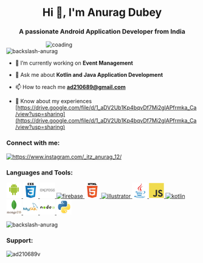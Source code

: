 <h1 align="center">Hi 👋, I'm Anurag Dubey</h1>
<h3 align="center">A passionate Android Application Developer from India</h3>
<img align="right" alt="coading" width="400" src="https://media3.giphy.com/media/2IudUHdI075HL02Pkk/giphy.gif?cid=ecf05e47p1qww3jo8zdsqr05fw2qywkmuoj3grxynr9zzg0n&ep=v1_gifs_search&rid=giphy.gif&ct=g">
<p align="left"> <img src="https://komarev.com/ghpvc/?username=backslash-anurag&label=Profile%20views&color=0e75b6&style=flat" alt="backslash-anurag" /> </p>

- 🔭 I’m currently working on **Event Management**

- 💬 Ask me about **Kotlin and Java Application Development**

- 📫 How to reach me **ad210689@gmail.com**

- 📄 Know about my experiences [https://drive.google.com/file/d/1_aDV2Ub1Kp4bqvDf7Mi2glAPfrmka_Ca/view?usp=sharing](https://drive.google.com/file/d/1_aDV2Ub1Kp4bqvDf7Mi2glAPfrmka_Ca/view?usp=sharing)

<h3 align="left">Connect with me:</h3>
<p align="left">
<a href="https://instagram.com/https://www.instagram.com/_itz_anurag_12/" target="blank"><img align="center" src="https://raw.githubusercontent.com/rahuldkjain/github-profile-readme-generator/master/src/images/icons/Social/instagram.svg" alt="https://www.instagram.com/_itz_anurag_12/" height="30" width="40" /></a>
</p>

<h3 align="left">Languages and Tools:</h3>
<p align="left"> <a href="https://developer.android.com" target="_blank" rel="noreferrer"> <img src="https://raw.githubusercontent.com/devicons/devicon/master/icons/android/android-original-wordmark.svg" alt="android" width="40" height="40"/> </a> <a href="https://www.w3schools.com/css/" target="_blank" rel="noreferrer"> <img src="https://raw.githubusercontent.com/devicons/devicon/master/icons/css3/css3-original-wordmark.svg" alt="css3" width="40" height="40"/> </a> <a href="https://expressjs.com" target="_blank" rel="noreferrer"> <img src="https://raw.githubusercontent.com/devicons/devicon/master/icons/express/express-original-wordmark.svg" alt="express" width="40" height="40"/> </a> <a href="https://firebase.google.com/" target="_blank" rel="noreferrer"> <img src="https://www.vectorlogo.zone/logos/firebase/firebase-icon.svg" alt="firebase" width="40" height="40"/> </a> <a href="https://www.w3.org/html/" target="_blank" rel="noreferrer"> <img src="https://raw.githubusercontent.com/devicons/devicon/master/icons/html5/html5-original-wordmark.svg" alt="html5" width="40" height="40"/> </a> <a href="https://www.adobe.com/in/products/illustrator.html" target="_blank" rel="noreferrer"> <img src="https://www.vectorlogo.zone/logos/adobe_illustrator/adobe_illustrator-icon.svg" alt="illustrator" width="40" height="40"/> </a> <a href="https://www.java.com" target="_blank" rel="noreferrer"> <img src="https://raw.githubusercontent.com/devicons/devicon/master/icons/java/java-original.svg" alt="java" width="40" height="40"/> </a> <a href="https://developer.mozilla.org/en-US/docs/Web/JavaScript" target="_blank" rel="noreferrer"> <img src="https://raw.githubusercontent.com/devicons/devicon/master/icons/javascript/javascript-original.svg" alt="javascript" width="40" height="40"/> </a> <a href="https://kotlinlang.org" target="_blank" rel="noreferrer"> <img src="https://www.vectorlogo.zone/logos/kotlinlang/kotlinlang-icon.svg" alt="kotlin" width="40" height="40"/> </a> <a href="https://www.mongodb.com/" target="_blank" rel="noreferrer"> <img src="https://raw.githubusercontent.com/devicons/devicon/master/icons/mongodb/mongodb-original-wordmark.svg" alt="mongodb" width="40" height="40"/> </a> <a href="https://www.mysql.com/" target="_blank" rel="noreferrer"> <img src="https://raw.githubusercontent.com/devicons/devicon/master/icons/mysql/mysql-original-wordmark.svg" alt="mysql" width="40" height="40"/> </a> <a href="https://nodejs.org" target="_blank" rel="noreferrer"> <img src="https://raw.githubusercontent.com/devicons/devicon/master/icons/nodejs/nodejs-original-wordmark.svg" alt="nodejs" width="40" height="40"/> </a> <a href="https://www.python.org" target="_blank" rel="noreferrer"> <img src="https://raw.githubusercontent.com/devicons/devicon/master/icons/python/python-original.svg" alt="python" width="40" height="40"/> </a> </p>
<p><img align="center" src="https://github-readme-streak-stats.herokuapp.com/?user=backslash-anurag&" alt="backslash-anurag" /></p>
<h3 align="left">Support:</h3>
<p><a href="https://www.buymeacoffee.com/ad210689v"> <img align="left" src="https://cdn.buymeacoffee.com/buttons/v2/default-yellow.png" height="50" width="210" alt="ad210689v" /></a></p><br><br>
